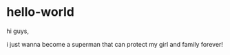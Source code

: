 # hello-world

hi guys,


i just wanna become a superman that can protect my girl and family forever!
